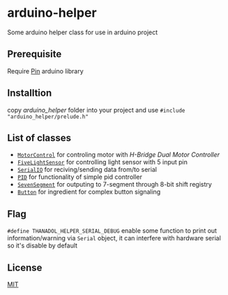 # arduino-helper
Some arduino helper class for use in arduino project

## Prerequisite
Require [Pin](https://github.com/fenichelar/Pin) arduino library

## Installtion

copy *arduino_helper* folder into your project and use `#include "arduino_helper/prelude.h"`


## List of classes
* [`MotorControl`](master/src/MotorControl) for controling motor with *H-Bridge Dual Motor Controller*
* [`FiveLightSensor`](master/src/FiveLightSensor) for controlling light sensor with 5 input pin
* [`SerialIO`](master/src/SerialIO) for reciving/sending data from/to serial
* [`PID`](master/src/PID) for functionality of simple pid controller
* [`SevenSegment`](master/src/SevenSegment) for outputing to 7-segment through 8-bit shift registry
* [`Button`](master/src/Button) for ingredient for complex button signaling

## Flag
`#define THANADOL_HELPER_SERIAL_DEBUG` enable some function to print out information/warning via `Serial` object, it can interfere with hardware serial so it's disable by default 

## License
[MIT](LICENSE)